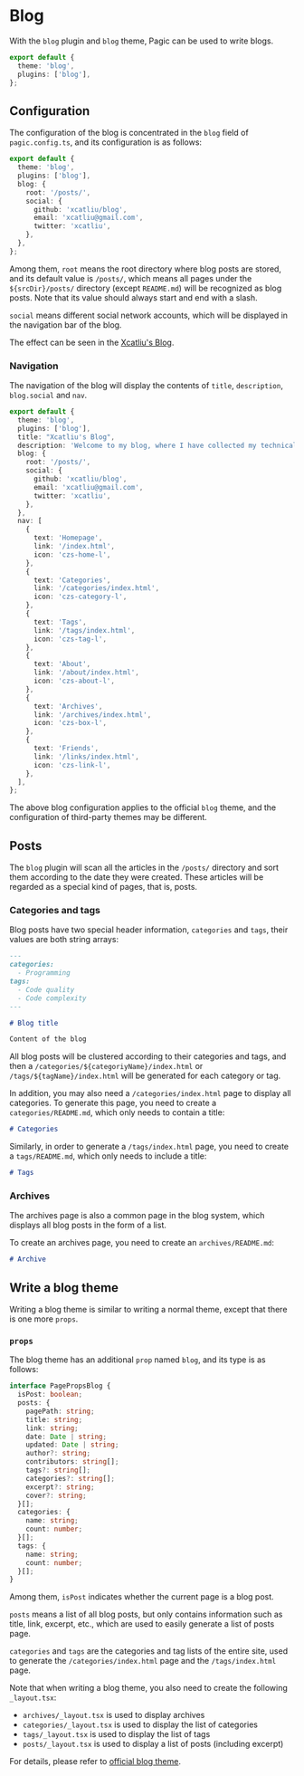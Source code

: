 # Blog

With the `blog` plugin and `blog` theme, Pagic can be used to write blogs.

```ts
export default {
  theme: 'blog',
  plugins: ['blog'],
};
```

## Configuration

The configuration of the blog is concentrated in the `blog` field of `pagic.config.ts`, and its configuration is as follows:

```ts {4-11}
export default {
  theme: 'blog',
  plugins: ['blog'],
  blog: {
    root: '/posts/',
    social: {
      github: 'xcatliu/blog',
      email: 'xcatliu@gmail.com',
      twitter: 'xcatliu',
    },
  },
};
```

Among them, `root` means the root directory where blog posts are stored, and its default value is `/posts/`, which means all pages under the `${srcDir}/posts/` directory (except `README.md`) will be recognized as blog posts. Note that its value should always start and end with a slash.

`social` means different social network accounts, which will be displayed in the navigation bar of the blog.

The effect can be seen in the [Xcatliu's Blog](https://blog.xcatliu.com/).

### Navigation

The navigation of the blog will display the contents of `title`, `description`, `blog.social` and `nav`.

```ts {4-5,14-45}
export default {
  theme: 'blog',
  plugins: ['blog'],
  title: "Xcatliu's Blog",
  description: 'Welcome to my blog, where I have collected my technical articles and life insights.',
  blog: {
    root: '/posts/',
    social: {
      github: 'xcatliu/blog',
      email: 'xcatliu@gmail.com',
      twitter: 'xcatliu',
    },
  },
  nav: [
    {
      text: 'Homepage',
      link: '/index.html',
      icon: 'czs-home-l',
    },
    {
      text: 'Categories',
      link: '/categories/index.html',
      icon: 'czs-category-l',
    },
    {
      text: 'Tags',
      link: '/tags/index.html',
      icon: 'czs-tag-l',
    },
    {
      text: 'About',
      link: '/about/index.html',
      icon: 'czs-about-l',
    },
    {
      text: 'Archives',
      link: '/archives/index.html',
      icon: 'czs-box-l',
    },
    {
      text: 'Friends',
      link: '/links/index.html',
      icon: 'czs-link-l',
    },
  ],
};
```

The above blog configuration applies to the official `blog` theme, and the configuration of third-party themes may be different.

## Posts

The `blog` plugin will scan all the articles in the `/posts/` directory and sort them according to the date they were created. These articles will be regarded as a special kind of pages, that is, posts.

### Categories and tags

Blog posts have two special header information, `categories` and `tags`, their values ​​are both string arrays:

```md
---
categories:
  - Programming
tags:
  - Code quality
  - Code complexity
---

# Blog title

Content of the blog
```

All blog posts will be clustered according to their categories and tags, and then a `/categories/${categoriyName}/index.html` or `/tags/${tagName}/index.html` will be generated for each category or tag.

In addition, you may also need a `/categories/index.html` page to display all categories. To generate this page, you need to create a `categories/README.md`, which only needs to contain a title:

```md
# Categories
```

Similarly, in order to generate a `/tags/index.html` page, you need to create a `tags/README.md`, which only needs to include a title:

```md
# Tags
```

### Archives

The archives page is also a common page in the blog system, which displays all blog posts in the form of a list.

To create an archives page, you need to create an `archives/README.md`:

```md
# Archive
```

## Write a blog theme

Writing a blog theme is similar to writing a normal theme, except that there is one more `props`.

### `props`

The blog theme has an additional `prop` named `blog`, and its type is as follows:

```ts
interface PagePropsBlog {
  isPost: boolean;
  posts: {
    pagePath: string;
    title: string;
    link: string;
    date: Date | string;
    updated: Date | string;
    author?: string;
    contributors: string[];
    tags?: string[];
    categories?: string[];
    excerpt?: string;
    cover?: string;
  }[];
  categories: {
    name: string;
    count: number;
  }[];
  tags: {
    name: string;
    count: number;
  }[];
}
```

Among them, `isPost` indicates whether the current page is a blog post.

`posts` means a list of all blog posts, but only contains information such as title, link, excerpt, etc., which are used to easily generate a list of posts page.

`categories` and `tags` are the categories and tag lists of the entire site, used to generate the `/categories/index.html` page and the `/tags/index.html` page.

Note that when writing a blog theme, you also need to create the following `_layout.tsx`:

- `archives/_layout.tsx` is used to display archives
- `categories/_layout.tsx` is used to display the list of categories
- `tags/_layout.tsx` is used to display the list of tags
- `posts/_layout.tsx` is used to display a list of posts (including excerpt)

For details, please refer to [official blog theme](https://github.com/xcatliu/pagic/tree/master/src/themes/blog).
